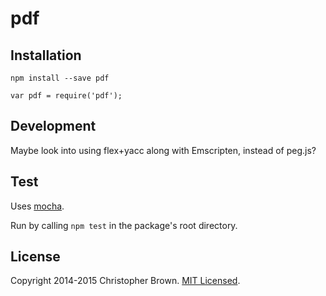 # pdf

## Installation

    npm install --save pdf

    var pdf = require('pdf');


## Development

Maybe look into using flex+yacc along with Emscripten, instead of peg.js?


## Test

Uses [mocha](http://visionmedia.github.io/mocha/).

Run by calling `npm test` in the package's root directory.


## License

Copyright 2014-2015 Christopher Brown. [MIT Licensed](http://opensource.org/licenses/MIT).
